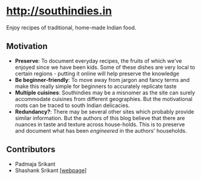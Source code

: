# http://southindies.in
Enjoy recipes of traditional, home-made Indian food. 

## Motivation
* **Preserve**: To document everyday recipes, the fruits of which we've enjoyed since we have been kids. Some of these dishes are very local to certain regions - putting it online will help preserve the knowledge
* **Be beginner-friendly**: To move away from jargon and fancy terms and make this really simple for beginners to accurately replicate taste
* **Multiple cuisines**: Southindies may be a misnomer as the site can surely accommodate cuisines from different geographies. But the motivational roots can be traced to south Indian delicacies.
* **Redundancy?**: There may be several other sites which probably provide similar information. But the authors of this blog believe that there are nuances in taste and texture across house-holds. This is to preserve and document what has been _engineered_ in the authors' households.

## Contributors
* Padmaja Srikant
* Shashank Srikant [[webpage]](https://shashank-srikant.github.io)

